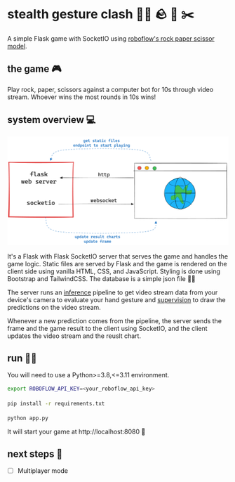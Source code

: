 # stealth gesture clash 🥷🏻 🪨 📃 ✂️

A simple Flask game with SocketIO using [roboflow's rock paper scissor model](https://universe.roboflow.com/roboflow-58fyf/rock-paper-scissors-sxsw).

## the game 🎮

Play rock, paper, scissors against a computer bot for 10s through video stream. Whoever wins the most rounds in 10s wins!

## system overview 💻

![system overview](excalidraw.png)

It's a Flask with Flask SocketIO server that serves the game and handles the game logic.
Static files are served by Flask and the game is rendered on the client side using vanilla HTML, CSS, and JavaScript. Styling is done using Bootstrap and TailwindCSS. The database is a simple json file 👌🏻

The server runs an [inference](https://github.com/roboflow/inference) pipeline to get video stream data from your device's camera to evaluate your hand gesture and [supervision](https://github.com/roboflow/supervision) to draw the predictions on the video stream.

Whenever a new prediction comes from the pipeline, the server sends the frame and the game result to the client using SocketIO, and the client updates the video stream and the reuslt chart.

## run 🧑‍💻

You will need to use a Python>=3.8,<=3.11 environment.

```bash
export ROBOFLOW_API_KEY=<your_roboflow_api_key>

pip install -r requirements.txt

python app.py
```

It will start your game at http://localhost:8080 🎉

## next steps 🚀

- [ ] Multiplayer mode